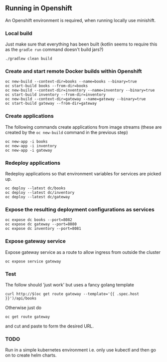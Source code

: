## Running in Openshift

An Openshift environment is required, when running locally use minishift.

### Local build

Just make sure that everything has been built (kotlin seems to require this as the `gradle run` command doesn't build jars?)
 
    ./gradlew clean build

### Create and start remote Docker builds within Openshift

    oc new-build --context-dir=books --name=books --binary=true
    oc start-build books --from-dir=books
    oc new-build --context-dir=inventory --name=inventory --binary=true
    oc start-build inventory --from-dir=inventory
    oc new-build --context-dir=gateway --name=gateway --binary=true
    oc start-build gateway --from-dir=gateway

### Create applications

The following commands create applications from image streams (these are created by the `oc new-build` command in the previous step)

    oc new-app -i books
    oc new-app -i inventory
    oc new-app -i gateway

### Redeploy applications 

Redeploy applications so that environment variables for services are picked up.

    oc deploy --latest dc/books
    oc deploy --latest dc/inventory
    oc deploy --latest dc/gateway


### Expose the resulting deployment configurations as services

    oc expose dc books --port=8082
    oc expose dc gateway --port=8080
    oc expose dc inventory --port=8081

### Expose gateway service 

Expose gateway service as a route to allow ingress from outside the cluster

    oc expose service gateway

### Test

The follow should 'just work' but uses a fancy golang template

    curl http://$(oc get route gateway --template='{{ .spec.host }}')/api/books

Otherwise just do 

    oc get route gateway

and cut and paste to form the desired URL.

### TODO

Run in a simple kubernetes environment i.e. only use kubectl and then go on to create helm charts.
